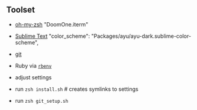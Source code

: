 ## Toolset

- [oh-my-zsh](http://ohmyz.sh/)
	"DoomOne.iterm"
- [Sublime Text](https://www.sublimetext.com/)
	"color_scheme": "Packages/ayu/ayu-dark.sublime-color-scheme",
- [git](https://git-scm.com/)
- Ruby via [`rbenv`](https://github.com/rbenv/rbenv)

- adjust settings
- run `zsh install.sh` # creates symlinks to settings
- run `zsh git_setup.sh`